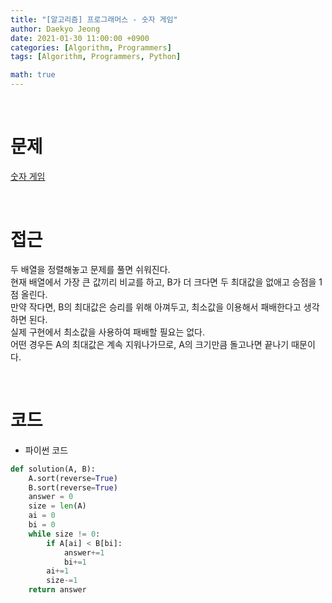 ```yaml
---
title: "[알고리즘] 프로그래머스 - 숫자 게임"
author: Daekyo Jeong
date: 2021-01-30 11:00:00 +0900
categories: [Algorithm, Programmers]
tags: [Algorithm, Programmers, Python]

math: true
---
```


<br/>

# **문제**


[숫자 게임](https://programmers.co.kr/learn/courses/30/lessons/12987)

<br/>

# **접근**  

두 배열을 정렬해놓고 문제를 풀면 쉬워진다.  
현재 배열에서 가장 큰 값끼리 비교를 하고, B가 더 크다면 두 최대값을 없애고 승점을 1점 올린다.  
만약 작다면, B의 최대값은 승리를 위해 아껴두고, 최소값을 이용해서 패배한다고 생각하면 된다.  
실제 구현에서 최소값을 사용하여 패배할 필요는 없다.  
어떤 경우든 A의 최대값은 계속 지워나가므로, A의 크기만큼 돌고나면 끝나기 때문이다.  

<br/>

# **코드**


- 파이썬 코드   

```py
def solution(A, B):
    A.sort(reverse=True)
    B.sort(reverse=True)
    answer = 0
    size = len(A)
    ai = 0
    bi = 0
    while size != 0:
        if A[ai] < B[bi]:
            answer+=1
            bi+=1
        ai+=1
        size-=1
    return answer
```


<br/>
